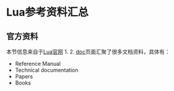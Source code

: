 # Lua参考资料汇总
## 官方资料
本节信息来自于[Lua官网](http://www.lua.org/)
1.
2. [doc](http://www.lua.org/docs.html)页面汇聚了很多文档资料，具体有：
- Reference Manual
- Technical documentation
- Papers
- Books
